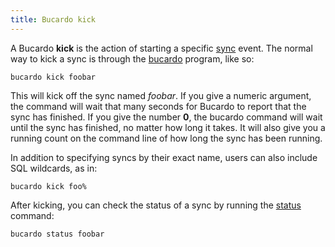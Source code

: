 ```yaml
---
title: Bucardo kick
---
```


A Bucardo **kick** is the action of starting a specific [sync](/Bucardo/sync) event. The normal way to kick a sync is through the [bucardo](/Bucardo/cli/) program, like so:

    bucardo kick foobar

This will kick off the sync named *foobar*. If you give a numeric argument, the command will wait that many seconds for Bucardo to report that the sync has finished. If you give the number **0**, the bucardo command will wait until the sync has finished, no matter how long it takes. It will also give you a running count on the command line of how long the sync has been running.

In addition to specifying syncs by their exact name, users can also include SQL wildcards, as in:

    bucardo kick foo%

After kicking, you can check the status of a sync by running the [status](/Bucardo/status) command:

    bucardo status foobar

